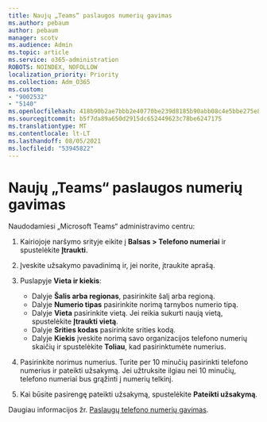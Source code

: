 ```yaml
---
title: Naujų „Teams“ paslaugos numerių gavimas
ms.author: pebaum
author: pebaum
manager: scotv
ms.audience: Admin
ms.topic: article
ms.service: o365-administration
ROBOTS: NOINDEX, NOFOLLOW
localization_priority: Priority
ms.collection: Adm_O365
ms.custom:
- "9002532"
- "5140"
ms.openlocfilehash: 418b90b2ae7bbb2e40770be239d8185b90abb08c4e5bbe275e80f64966e97413
ms.sourcegitcommit: b5f7da89a650d2915dc652449623c78be6247175
ms.translationtype: MT
ms.contentlocale: lt-LT
ms.lasthandoff: 08/05/2021
ms.locfileid: "53945822"
---
```

# <a name="get-new-service-numbers-for-teams"></a>Naujų „Teams“ paslaugos numerių gavimas

Naudodamiesi „Microsoft Teams“ administravimo centru:

1. Kairiojoje naršymo srityje eikite į **Balsas > Telefono numeriai** ir spustelėkite **Įtraukti**.
2. Įveskite užsakymo pavadinimą ir, jei norite, įtraukite aprašą.
3. Puslapyje **Vieta ir kiekis**:

    - Dalyje **Šalis arba regionas**, pasirinkite šalį arba regioną.
    - Dalyje **Numerio tipas** pasirinkite norimą tarnybos numerio tipą.
    - Dalyje **Vieta** pasirinkite vietą. Jei reikia sukurti naują vietą, spustelėkite **Įtraukti vietą**.
    - Dalyje **Srities kodas** pasirinkite srities kodą.
    - Dalyje **Kiekis** įveskite norimą savo organizacijos telefono numerių skaičių ir spustelėkite **Toliau**, kad pasirinktumėte numerius.
    
4. Pasirinkite norimus numerius. Turite per 10 minučių pasirinkti telefono numerius ir pateikti užsakymą. Jei užtruksite ilgiau nei 10 minučių, telefono numeriai bus grąžinti į numerių telkinį.
5. Kai būsite pasirengę pateikti užsakymą, spustelėkite **Pateikti užsakymą**.

Daugiau informacijos žr. [Paslaugų telefono numerių gavimas](https://docs.microsoft.com/microsoftteams/getting-service-phone-numbers).
